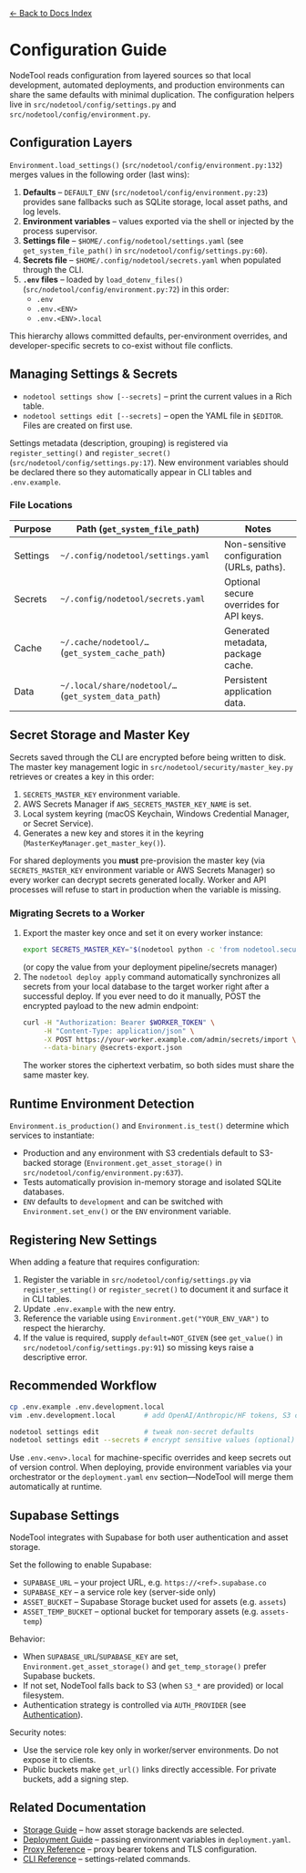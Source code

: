 [← Back to Docs Index](index.md)

# Configuration Guide

NodeTool reads configuration from layered sources so that local development, automated deployments, and production environments can share the same defaults with minimal duplication. The configuration helpers live in `src/nodetool/config/settings.py` and `src/nodetool/config/environment.py`.

## Configuration Layers

`Environment.load_settings()` (`src/nodetool/config/environment.py:132`) merges values in the following order (last wins):

1. **Defaults** – `DEFAULT_ENV` (`src/nodetool/config/environment.py:23`) provides sane fallbacks such as SQLite storage, local asset paths, and log levels.
2. **Environment variables** – values exported via the shell or injected by the process supervisor.
3. **Settings file** – `$HOME/.config/nodetool/settings.yaml` (see `get_system_file_path()` in `src/nodetool/config/settings.py:60`).
4. **Secrets file** – `$HOME/.config/nodetool/secrets.yaml` when populated through the CLI.
5. **`.env` files** – loaded by `load_dotenv_files()` (`src/nodetool/config/environment.py:72`) in this order:
   - `.env`
   - `.env.<ENV>`
   - `.env.<ENV>.local`

This hierarchy allows committed defaults, per-environment overrides, and developer-specific secrets to co-exist without file conflicts.

## Managing Settings & Secrets

- `nodetool settings show [--secrets]` – print the current values in a Rich table.
- `nodetool settings edit [--secrets]` – open the YAML file in `$EDITOR`. Files are created on first use.

Settings metadata (description, grouping) is registered via `register_setting()` and `register_secret()` (`src/nodetool/config/settings.py:17`). New environment variables should be declared there so they automatically appear in CLI tables and `.env.example`.

### File Locations

| Purpose   | Path (`get_system_file_path`) | Notes |
|-----------|-------------------------------|-------|
| Settings  | `~/.config/nodetool/settings.yaml` | Non-sensitive configuration (URLs, paths). |
| Secrets   | `~/.config/nodetool/secrets.yaml` | Optional secure overrides for API keys. |
| Cache     | `~/.cache/nodetool/…` (`get_system_cache_path`) | Generated metadata, package cache. |
| Data      | `~/.local/share/nodetool/…` (`get_system_data_path`) | Persistent application data. |

## Secret Storage and Master Key

Secrets saved through the CLI are encrypted before being written to disk. The master key management logic in `src/nodetool/security/master_key.py` retrieves or creates a key in this order:

1. `SECRETS_MASTER_KEY` environment variable.
2. AWS Secrets Manager if `AWS_SECRETS_MASTER_KEY_NAME` is set.
3. Local system keyring (macOS Keychain, Windows Credential Manager, or Secret Service).
4. Generates a new key and stores it in the keyring (`MasterKeyManager.get_master_key()`).

For shared deployments you **must** pre-provision the master key (via `SECRETS_MASTER_KEY` environment variable or AWS Secrets Manager) so every worker can decrypt secrets generated locally. Worker and API processes will refuse to start in production when the variable is missing.

### Migrating Secrets to a Worker

1. Export the master key once and set it on every worker instance:
   ```bash
   export SECRETS_MASTER_KEY="$(nodetool python -c 'from nodetool.security.master_key import MasterKeyManager; import asyncio; print(asyncio.run(MasterKeyManager.get_master_key()))')"
   ```
   (or copy the value from your deployment pipeline/secrets manager)
2. The `nodetool deploy apply` command automatically synchronizes all secrets from your local database to the target worker right after a successful deploy. If you ever need to do it manually, POST the encrypted payload to the new admin endpoint:
   ```bash
   curl -H "Authorization: Bearer $WORKER_TOKEN" \
        -H "Content-Type: application/json" \
        -X POST https://your-worker.example.com/admin/secrets/import \
        --data-binary @secrets-export.json
   ```
   The worker stores the ciphertext verbatim, so both sides must share the same master key.

## Runtime Environment Detection

`Environment.is_production()` and `Environment.is_test()` determine which services to instantiate:

- Production and any environment with S3 credentials default to S3-backed storage (`Environment.get_asset_storage()` in `src/nodetool/config/environment.py:637`).
- Tests automatically provision in-memory storage and isolated SQLite databases.
- `ENV` defaults to `development` and can be switched with `Environment.set_env()` or the `ENV` environment variable.

## Registering New Settings

When adding a feature that requires configuration:

1. Register the variable in `src/nodetool/config/settings.py` via `register_setting()` or `register_secret()` to document it and surface it in CLI tables.
2. Update `.env.example` with the new entry.
3. Reference the variable using `Environment.get("YOUR_ENV_VAR")` to respect the hierarchy.
4. If the value is required, supply `default=NOT_GIVEN` (see `get_value()` in `src/nodetool/config/settings.py:91`) so missing keys raise a descriptive error.

## Recommended Workflow

```bash
cp .env.example .env.development.local
vim .env.development.local       # add OpenAI/Anthropic/HF tokens, S3 credentials, etc.

nodetool settings edit           # tweak non-secret defaults
nodetool settings edit --secrets # encrypt sensitive values (optional)
```

Use `.env.<env>.local` for machine-specific overrides and keep secrets out of version control. When deploying, provide environment variables via your orchestrator or the `deployment.yaml` `env` section—NodeTool will merge them automatically at runtime.

## Supabase Settings

NodeTool integrates with Supabase for both user authentication and asset storage.

Set the following to enable Supabase:

- `SUPABASE_URL` – your project URL, e.g. `https://<ref>.supabase.co`
- `SUPABASE_KEY` – a service role key (server-side only)
- `ASSET_BUCKET` – Supabase Storage bucket used for assets (e.g. `assets`)
- `ASSET_TEMP_BUCKET` – optional bucket for temporary assets (e.g. `assets-temp`)

Behavior:

- When `SUPABASE_URL`/`SUPABASE_KEY` are set, `Environment.get_asset_storage()` and `get_temp_storage()` prefer Supabase buckets.
- If not set, NodeTool falls back to S3 (when `S3_*` are provided) or local filesystem.
- Authentication strategy is controlled via `AUTH_PROVIDER` (see [Authentication](authentication.md#authentication-providers)).

Security notes:

- Use the service role key only in worker/server environments. Do not expose it to clients.
- Public buckets make `get_url()` links directly accessible. For private buckets, add a signing step.

## Related Documentation

- [Storage Guide](storage.md) – how asset storage backends are selected.  
- [Deployment Guide](deployment.md) – passing environment variables in `deployment.yaml`.  
- [Proxy Reference](proxy.md) – proxy bearer tokens and TLS configuration.  
- [CLI Reference](cli.md) – settings-related commands.
